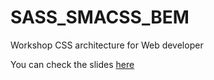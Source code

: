 # SASS_SMACSS_BEM
Workshop CSS architecture for Web developer

You can check the slides <a href="https://speakerdeck.com/nikeshsuwal/workshop-of-css-architecture-for-web-developer">here</a>
